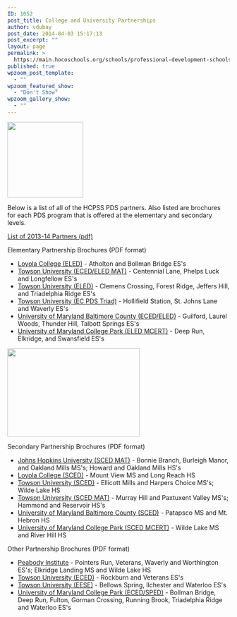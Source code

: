 ```yaml
---
ID: 1052
post_title: College and University Partnerships
author: vdubay
post_date: 2014-04-03 15:17:13
post_excerpt: ""
layout: page
permalink: >
  https://main.hocoschools.org/schools/professional-development-schools/partnerships/
published: true
wpzoom_post_template:
  - ""
wpzoom_featured_show:
  - "Don't Show"
wpzoom_gallery_show:
  - ""
---
```

<img class="pict" src="/f/images/logo_pds.gif" alt="" width="172" height="172" />

<p>Below is a list of all of the HCPSS PDS partners.  Also listed are brochures for each PDS program that is offered at the elementary and secondary levels.</p>

<a href="/f/schools/pds/1314partners.pdf">List of 2013-14 Partners (pdf)</a>

<p>Elementary Partnership Brochures (PDF format)</p>
<ul>
  <li><a href="/f/schools/pds/lc_eled_1011.pdf">Loyola College (ELED)</a> - Atholton and Bollman Bridge ES's</li>
  <li><a href="/f/schools/pds/tu_eled_mat_1011.pdf">Towson University (ECED/ELED MAT)</a> -  Centennial Lane, Phelps Luck and Longfellow ES's</li>
  <li><a href="/f/schools/pds/tu_eled_1011.pdf">Towson University (ELED)</a> - Clemens Crossing, Forest Ridge, Jeffers Hill, and Triadelphia Ridge ES's</li>
  <li><a href="/f/schools/pds/tu_eled_triad_1011.pdf">Towson University (EC PDS Triad)</a> -  Hollifield Station, St. Johns Lane and Waverly ES's</li>
  <li><a href="/f/schools/pds/umbc_eceled_1011.pdf">University of Maryland Baltimore County (ECED/ELED)</a> - Guilford, Laurel Woods, Thunder Hill, Talbott Springs ES's</li>
  <li><a href="/f/schools/pds/umcp_eled_1011.pdf">University of Maryland College Park (ELED MCERT)</a> - Deep Run, Elkridge, and Swansfield ES's</li>
</ul>

<img src="/f/schools/pds/pdspic1.jpg" alt="" width="300" height="200" />

<p>Secondary Partnership Brochures (PDF format)</p>
<ul>
  <li><a href="/f/schools/pds/jhu_sced_1011.pdf">Johns Hopkins University (SCED MAT)</a> - Bonnie Branch, Burleigh Manor, and Oakland Mills MS's; Howard and Oakland Mills HS's</li>
  <li><a href="/f/schools/pds/lc_sced_1011.pdf">Loyola College (SCED)</a> - Mount View MS and Long Reach HS</li>
  <li><a href="/f/schools/pds/tu_sced_1011.pdf">Towson University (SCED)</a> - Ellicott Mills and Harpers Choice MS's; Wilde Lake HS</li>
  <li><a href="/f/schools/pds/tu_sced_mat_1011.pdf">Towson University (SCED MAT)</a> - Murray Hill and Paxtuxent Valley MS's; Hammond and Reservoir HS's</li>
  <li><a href="/f/schools/pds/umbc_sced_1011.pdf">University of Maryland Baltimore County (SCED)</a> - Patapsco MS and Mt. Hebron HS</li>
  <li><a href="/f/schools/pds/umcp_sced_1011.pdf">University of Maryland College Park (SCED MCERT)</a> - Wilde Lake MS and River Hill HS</li>
</ul>

<p>Other  Partnership Brochures (PDF format)</p>
<ul>
  <li><a href="/f/schools/pds/pi_1011.pdf">Peabody Institute</a>  - Pointers Run, Veterans, Waverly and Worthington ES's; Elkridge Landing MS and Wilde Lake HS</li>
  <li><a href="/f/schools/pds/tu_eced_1011.pdf">Towson University (ECED)</a> - Rockburn and Veterans ES's</li>
  <li><a href="/f/schools/pds/tu_eese_1011.pdf">Towson University (EESE)</a> - Bellows Spring, Ilchester and Waterloo ES's</li>
  <li><a href="/f/schools/pds/umcp_eced_sped_1011.pdf">University of Maryland College Park (ECED/SPED)</a> - Bollman Bridge, Deep Run, Fulton, Gorman Crossing, Running Brook, Triadelphia Ridge and Waterloo ES's</li>
</ul>
